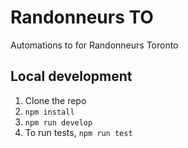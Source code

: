 # Randonneurs TO

Automations to for Randonneurs Toronto

## Local development

1. Clone the repo
2. `npm install`
3. `npm run develop`
4.  To run tests, `npm run test`
